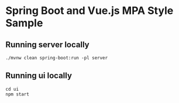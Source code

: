 # Spring Boot and Vue.js MPA Style Sample

## Running server locally
`./mvnw clean spring-boot:run -pl server`

## Running ui locally
```
cd ui
npm start
```